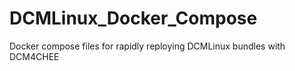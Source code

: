 # DCMLinux_Docker_Compose
Docker compose files for rapidly reploying DCMLinux bundles with DCM4CHEE
